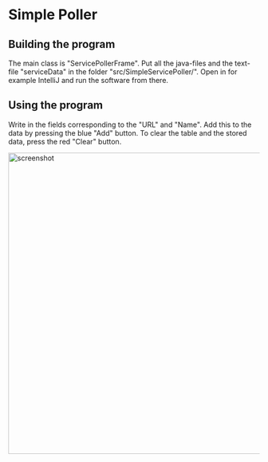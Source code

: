 # Simple Poller

## Building the program

The main class is "ServicePollerFrame". Put all the java-files and the text-file "serviceData" in the folder "src/SimpleServicePoller/". Open in for example IntelliJ and run the software from there.

## Using the program
Write in the fields corresponding to the "URL" and "Name". Add this to the data by pressing the blue "Add" button.
To clear the table and the stored data, press the red "Clear" button.

<img width="604" alt="screenshot" src="https://user-images.githubusercontent.com/35288746/137034571-0d75055c-397d-4c0d-9595-53516fa10980.PNG">
